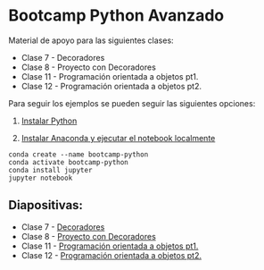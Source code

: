# Bootcamp Python Avanzado

Material de apoyo para las siguientes clases:

- Clase 7 - Decoradores
- Clase 8 - Proyecto con Decoradores
- Clase 11 - Programación orientada a objetos pt1.
- Clase 12 - Programación orientada a objetos pt2.

Para seguir los ejemplos se pueden seguir las siguientes opciones:

1. [Instalar Python](https://www.python.org/downloads/)

2. [Instalar Anaconda y ejecutar el notebook localmente](https://docs.conda.io/projects/conda/en/latest/user-guide/install/)
```
conda create --name bootcamp-python
conda activate bootcamp-python
conda install jupyter
jupyter notebook
```

## Diapositivas:

- Clase 7 - [Decoradores](https://docs.google.com/presentation/d/1v-y_Jj1Cb1rEL6wpBDWxxnj29F4yesMh6fz42pB98Yk/edit?usp=sharing)
- Clase 8 - [Proyecto con Decoradores](https://docs.google.com/presentation/d/10F4SFmvGJ7ERfsQJOgs7ry66VznU4wSRXNP9LqTtvcw/edit?usp=sharing)
- Clase 11 - [Programación orientada a objetos pt1.]()
- Clase 12 - [Programación orientada a objetos pt2.]()